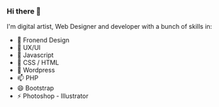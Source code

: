 ### Hi there 👋

I'm digital artist, Web Designer and developer with a bunch of skills in:
- 🔭 Fronend Design
- 🌱 UX/UI
- 👯 Javascript
- :art: CSS / HTML
- 💬 Wordpress
- 📫 PHP
- 😄 Bootstrap
- ⚡ Photoshop - Illustrator

